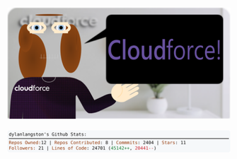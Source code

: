 <!-- 
Version 2.0.104
Built Wed Sep 04 2024 05:06:16 GMT+0000 (Coordinated Universal Time)
-->

<h1 align="center">
  <a href="https://github.com/dylanlangston/dylanlangston/tree/master/src" title="Click to View Source">
    <picture width="100%" alt="Dylan">
      <source media="(prefers-color-scheme: dark)" srcset="dylan-dark.svg?version=2.0.104">
      <img src="dylan-light.svg?version=2.0.104" alt="Dylan">
    </picture>
  </a>
</h1>

<div align="center">
  <picture width="100%" alt="Profile Info and Stats">
    <source media="(prefers-color-scheme: dark)" srcset="stats-dark.svg?version=2.0.104">
    <img src="stats-light.svg?version=2.0.104" alt="Profile Info and Stats">
  </picture>
</div>
